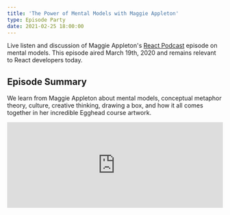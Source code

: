 ```yaml
---
title: 'The Power of Mental Models with Maggie Appleton'
type: Episode Party
date: 2021-02-25 18:00:00
---
```


Live listen and discussion of Maggie Appleton's [React Podcast](https://reactpodcast.com) episode on mental models. This episode aired March 19th, 2020 and remains relevant to React developers today.

## Episode Summary

We learn from Maggie Appleton about mental models, conceptual metaphor theory, culture, creative thinking, drawing a box, and how it all comes together in her incredible Egghead course artwork.

<iframe height="200px" width="100%" frameborder="no" scrolling="no" seamless src="https://player.simplecast.com/69841ce4-e770-44eb-969e-8624f00de1e1?dark=false"></iframe>
